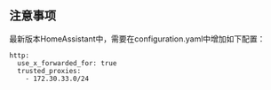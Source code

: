 注意事项
---

最新版本HomeAssistant中，需要在configuration.yaml中增加如下配置：  
```
http:
  use_x_forwarded_for: true
  trusted_proxies:
    - 172.30.33.0/24
```
